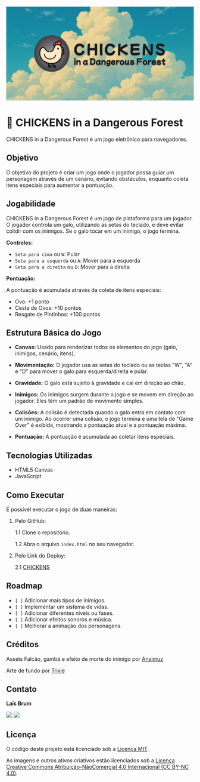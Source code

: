 ![CHICKENS in a Dangerous Forest Cover](game/assets/img/GitHub%20Repo%20Card.png)

# 🐔 CHICKENS in a Dangerous Forest
CHICKENS in a Dangerous Forest é um jogo eletrônico para navegadores.

## Objetivo

O objetivo do projeto é criar um jogo onde o jogador possa guiar um personagem através de um cenário, evitando obstáculos, enquanto coleta itens especiais para aumentar a pontuação.

## Jogabilidade

CHICKENS in a Dangerous Forest é um jogo de plataforma para um jogador. O jogador controla um galo, utilizando as setas do teclado, e deve evitar colidir com os inimigos. Se o galo tocar em um inimigo, o jogo termina.

**Controles:**

*   `Seta para cima` ou `W`: Pular
*   `Seta para a esquerda` ou `A`: Mover para a esquerda
*   `Seta para a direita` ou `D`: Mover para a direita

**Pontuação:**

A pontuação é acumulada através da coleta de itens especiais:

*   Ovo: +1 ponto
*   Cesta de Ovos: +10 pontos
*   Resgate de Pintinhos: +100 pontos

## Estrutura Básica do Jogo

*   **Canvas:** Usado para renderizar todos os elementos do jogo (galo, inimigos, cenário, itens).

*   **Movimentação:** O jogador usa as setas do teclado ou as teclas "W", "A" e "D" para mover o galo para esquerda/direita e pular.

*   **Gravidade:** O galo está sujeito à gravidade e cai em direção ao chão.

*   **Inimigos:** Os inimigos surgem durante o jogo e se movem em direção ao jogador. Eles têm um padrão de movimento simples.

*   **Colisões:** A colisão é detectada quando o galo entra em contato com um inimigo. Ao ocorrer uma colisão, o jogo termina e uma tela de "Game Over" é exibida, mostrando a pontuação atual e a pontuação máxima.

*   **Pontuação:** A pontuação é acumulada ao coletar itens especiais.

## Tecnologias Utilizadas

*   HTML5 Canvas
*   JavaScript

## Como Executar

É possível executar o jogo de duas maneiras:

1.  Pelo GitHub:

    1.1 Clone o repositório.

    1.2 Abra o arquivo `index.html` no seu navegador.

2.  Pelo Link do Deploy:

    2.1 [CHICKENS]()

## Roadmap

*   `[ ]` Adicionar mais tipos de inimigos.
*   `[ ]` Implementar um sistema de vidas.
*   `[ ]` Adicionar diferentes níveis ou fases.
*   `[ ]` Adicionar efeitos sonoros e música.
*   `[ ]` Melhorar a animação dos personagens.

<!-- ## Apresentação

O vídeo apresenta o sistema de votação e demonstra o seu funcionamento, destacando suas principais funcionalidades e fluxo de uso.

[![Watch the video](https://img.youtube.com/vi/LFtSqPSo4L0/hqdefault.jpg)](https://youtu.be/LFtSqPSo4L0) -->

## Créditos

Assets Falcão, gambá e efeito de morte do inimigo por [Ansimuz](https://ansimuz.itch.io/sunny-land-pixel-game-art)

Arte de fundo por [Trixie](https://trixelized.itch.io/starstring-fields)


## Contato

**Laís Brum**

<div> 
  <a href = "mailto: eng.laisbm@gmail.com"><img src="https://img.shields.io/badge/-Gmail-%23333?style=for-the-badge&logo=gmail&logoColor=white" target="_blank"></a>
  <a href="https://www.linkedin.com/in/lais-brum-menezes/" target="_blank"><img src="https://img.shields.io/badge/-LinkedIn-%230077B5?style=for-the-badge&logo=linkedin&logoColor=white" target="_blank"></a> 
</div>


## Licença

O código deste projeto está licenciado sob a [Licença MIT](LICENSE.md).

As imagens e outros ativos criativos estão licenciados sob a [Licença Creative Commons Atribuição-NãoComercial 4.0 Internacional (CC BY-NC 4.0)](https://creativecommons.org/licenses/by-nc/4.0/).
